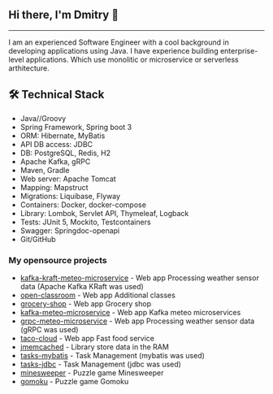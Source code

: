 ## Hi there, I'm Dmitry 👋

***

I am an experienced Software Engineer with a cool background in developing applications using Java.
I have experience building enterprise-level applications. Which use monolitic or microservice or serverless arthitecture.

## 🛠 Technical Stack

*    Java//Groovy
*    Spring Framework, Spring boot 3
*    ORM: Hibernate, MyBatis
*    API DB access: JDBC
*    DB: PostgreSQL, Redis, H2
*    Apache Kafka, gRPC
*    Maven, Gradle
*    Web server: Apache Tomcat
*    Mapping: Mapstruct
*    Migrations: Liquibase, Flyway
*    Containers: Docker, docker-compose
*    Library: Lombok, Servlet API, Thymeleaf, Logback
*    Tests: JUnit 5, Mockito, Testcontainers
*    Swagger: Springdoc-openapi
*    Git/GitHub

### My opensource projects

*    [kafka-kraft-meteo-microservice](https://github.com/DmitryFilatov1106/kafka-kraft-meteo-microservice) - Web app Processing weather sensor data (Apache Kafka KRaft was used)
*    [open-classroom](https://github.com/DmitryFilatov1106/open-classroom) - Web app Additional classes
*    [grocery-shop](https://github.com/DmitryFilatov1106/grocery-shop) - Web app Grocery shop
*    [kafka-meteo-microservice](https://github.com/DmitryFilatov1106/kafka-meteo-microservice) - Web app Kafka meteo microservices
*    [grpc-meteo-microservice](https://github.com/DmitryFilatov1106/grpc-meteo-microservice) - Web app Processing weather sensor data (gRPC was used)
*    [taco-cloud](https://github.com/DmitryFilatov1106/taco-cloud) - Web app Fast food service
*    [jmemcached](https://github.com/DmitryFilatov1106/jmemcached) - Library store data in the RAM
*    [tasks-mybatis](https://github.com/DmitryFilatov1106/tasks-mybatis) - Task Management (mybatis was used)
*    [tasks-jdbc](https://github.com/DmitryFilatov1106/tasks-jdbc) - Task Management (jdbc was used)
*    [minesweeper](https://github.com/DmitryFilatov1106/minesweeper) - Puzzle game Minesweeper
*    [gomoku](https://github.com/DmitryFilatov1106/gomoku) - Puzzle game Gomoku


<!--
**DmitryFilatov1106/DmitryFilatov1106** is a ✨ _special_ ✨ repository because its `README.md` (this file) appears on your GitHub profile.

Here are some ideas to get you started:

- 🔭 I’m currently working on ...
- 🌱 I’m currently learning ...
- 👯 I’m looking to collaborate on ...
- 🤔 I’m looking for help with ...
- 💬 Ask me about ...
- 📫 How to reach me: ...
- 😄 Pronouns: ...
- ⚡ Fun fact: ...
-->
